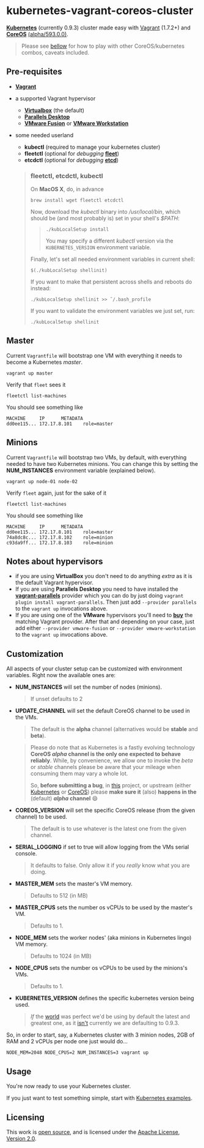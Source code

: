 # kubernetes-vagrant-coreos-cluster
**[Kubernetes](https://github.com/GoogleCloudPlatform/kubernetes)** (currently 0.9.3)
cluster made easy with [Vagrant](https://www.vagrantup.com) (1.7.2+) and
**[CoreOS](https://coreos.com)** [(alpha/593.0.0)](https://coreos.com/releases/).

> Please see [bellow](#customization) for how to play with other CoreOS/kubernetes
> combos, caveats included.


## Pre-requisites

 * **[Vagrant](https://www.vagrantup.com)**
 * a supported Vagrant hypervisor
 	* **[Virtualbox](https://www.virtualbox.org)** (the default)
 	* **[Parallels Desktop](http://www.parallels.com/eu/products/desktop/)**
 	* **[VMware Fusion](http://www.vmware.com/products/fusion)** or **[VMware Workstation](http://www.vmware.com/products/workstation)**
 * some needed userland
 	* **kubectl** (required to manage your kubernetes cluster)
 	* **fleetctl** (optional for *debugging* **[fleet](http://github.com/coreos/fleet)**)
 	* **etcdctl** (optional for *debugging* **[etcd](http://github.com/coreos/fleet)**)

	 > ### fleetctl, etcdctl, kubectl
 	>
 	> On **MacOS X**, do, in advance
 	> ```
 	> brew install wget fleetctl etcdctl
 	> ```
 	>
 	> Now, download the *kubectl* binary into */usr/local/bin*, which should
 	> be (and most probably is) set in your shell's *$PATH*:
 	>	> ```
 	>	> ./kubLocalSetup install
	 >	> ```
 	>  > You may specify a different *kubectl* version via the
 	> ```KUBERNETES_VERSION``` environment variable.
 	>
 	> Finally, let's set all needed environment variables in current shell:
 	> ```
 	> $(./kubLocalSetup shellinit)
 	> ```
 	>
 	> If you want to make that persistent across shells and reboots do instead:
 	> ```
 	> ./kubLocalSetup shellinit >> ˜/.bash_profile
 	> ```
 	>
 	> If you want to validate the environment variables we just set, run:
 	> ```
 	> ./kubLocalSetup shellinit
 	> ```

## Master

Current ```Vagrantfile``` will bootstrap one VM with everything it needs to become a Kubernetes _master_.
```
vagrant up master
```

Verify that ```fleet``` sees it
```
fleetctl list-machines
```

You should see something like
```
MACHINE		IP		METADATA
dd0ee115...	172.17.8.101	role=master
```

## Minions

Current ```Vagrantfile``` will bootstrap two VMs, by default, with everything needed to have two Kubernetes minions. You can
change this by setting the **NUM_INSTANCES** environment variable (explained below).

```
vagrant up node-01 node-02
```

Verify ```fleet``` again, just for the sake of it
```
fleetctl list-machines
```

You should see something like
```
MACHINE		IP		METADATA
dd0ee115...	172.17.8.101	role=master
74a8dc8c...	172.17.8.102	role=minion
c93da9ff...	172.17.8.103    role=minion
```

## Notes about hypervisors
- if you are using **VirtualBox** you don't need to do anything *extra* as it is the default Vagrant hypervisor.
- If you are using **Parallels Desktop** you need to have installed the **[vagrant-parallels](http://parallels.github.io/vagrant-parallels/docs/)** provider which you can do by just doing ```vagrant plugin install vagrant-parallels```.
Then just add ```--provider parallels``` to the ```vagrant up``` invocations above.
- If you are using one of the **VMware** hypervisors you'll need to **[buy](http://www.vagrantup.com/vmware)** the matching Vagrant provider. After that and depending on your case, just add either ```--provider vmware-fusion``` or ```--provider vmware-workstation``` to the ```vagrant up``` invocations above.

## Customization

All aspects of your cluster setup can be customized with environment variables. Right now the available ones are:

 - **NUM_INSTANCES** will set the number of nodes (minions).

   > If unset defaults to 2
 - **UPDATE_CHANNEL** will set the default CoreOS channel to be used in the VMs.

   > The default is the **alpha** channel (alternatives would be **stable** and **beta**).

   > Please do note that as Kubernetes is a fastly evolving technology **CoreOS _alpha_
   > channel is the only one expected to behave reliably**. While, by convenience, we allow
   > one to invoke the _beta_ or _stable_ channels please be aware that your mileage
   > when consuming them may vary a whole lot.
   >
   > So, **before submitting a bug**, in [this](https://github.com/pires/kubernetes-vagrant-coreos-cluster/issues) project,
   > or upstream (either [Kubernetes](https://github.com/GoogleCloudPlatform/kubernetes/issues)
   > or [CoreOS](https://github.com/coreos/bugs/issues))
   > please **make sure it** (also) **happens in the** (default) **_alpha_ channel** :smile:
   >
 - **COREOS_VERSION** will set the specific CoreOS release (from the given channel) to be used.

   > The default is to use whatever is the latest one from the given channel.
 - **SERIAL_LOGGING** if set to true will allow logging from the VMs serial console.

   > It defaults to false. Only allow it if you *really* know what you are doing.
 - **MASTER_MEM** sets the master's VM memory.

   > Defaults to 512 (in MB)
 - **MASTER_CPUS** sets the number os vCPUs to be used by the master's VM.

   > Defaults to 1.
 - **NODE_MEM** sets the worker nodes' (aka minions in Kubernetes lingo) VM memory.

   > Defaults to 1024 (in MB)
 - **NODE_CPUS** sets the number os vCPUs to be used by the minions's VMs.

    > Defaults to 1.
 - **KUBERNETES_VERSION** defines the specific kubernetes version being used.

   > *If* the [world](http://google.com/about) was perfect we'd be using by default the latest and
   > greatest one, as it [isn't](https://github.com/GoogleCloudPlatform/kubernetes/issues/4415)
   > currently we are defaulting to 0.9.3.



So, in order to start, say, a Kubernetes cluster with 3 minion nodes, 2GB of RAM and 2 vCPUs per node one just would do...

```
NODE_MEM=2048 NODE_CPUS=2 NUM_INSTANCES=3 vagrant up
```

## Usage

You're now ready to use your Kubernetes cluster.

If you just want to test something simple, start with [Kubernetes examples](https://github.com/GoogleCloudPlatform/kubernetes/blob/master/examples/).

## Licensing

This work is [open source](http://opensource.org/osd), and is licensed under the [Apache License, Version 2.0](http://opensource.org/licenses/Apache-2.0).
